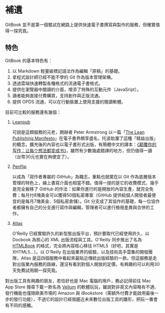 # 補遺

GitBook 並不是第一個嘗試在網路上提供快速電子書撰寫與製作的服務，但確實值得一探究竟。

## 特色

GitBook 的基本特色有：

1. 以 Markdown 輕量級標記語法作為編輯「原稿」的基礎。
2. 拿程式設計師已經不能不學的 Git 作為版本管理架構。
3. 透過雲端快速轉製各種格式的流通電子書格式。
4. 提供在瀏覽器中閱讀的介面，增添了特殊的互動元件（JavaSript）。
5. 讀者能夠直接付費購買，支持創作與正版流通。
6. 提供 OPDS 流通，可以在行動裝置上使用支援的閱讀軟體。

目前可比較的服務還有幾個：

1. [Leanpub](https://leanpub.com)

	可說是這類服務的元老，開辦者 Peter Armstrong 以一篇「[The Lean Publishing Manifesto](https://leanpub.com/manifesto)」在電子書界頗享盛名，托波助瀾了這種「精益出版」的概念。擴充後的內容也以電子書形式出版，有簡體中文的譯本：[《颠覆你的写作：让每个想法都变成书》](http://www.duokan.com/book/49403)，雖然有少數幾處錯譯的地方，但仍值得一讀（台幣30元也實在夠便宜了）。

2. [Penflip](https://www.penflip.com)

	以成為「寫作者專屬的 GitHub」為職志，重點也就擺在以 Git 作為底層版本管理的特色上，線上書寫介面也相當不錯。值得一提的是它的收費模式，幾乎是完全搬移了 GitHub 的作法：如果你進行的是開放的內容生產，就完全免費；每月付8塊美金可以獲得50個私密專案（GitHub 提供給個人開發者最便宜的是每月7塊美金、5個私密倉儲）。Git 分支成了其協作的基礎，每一位協作者都擁有自己的分支進行寫作與編輯，管理者可以進行檢視差異與合併的工作。

3. [Atlas](https://atlas.oreilly.com)

	O'Reilly 已經實驗許久的新型態出版平台，預計要取代已經使用許久、以 Docbook  為核心的 XML 出版流程與工具。O'Reilly 同步推出了名為 [HTMLBook](http://oreillymedia.github.io/HTMLBook/) 的格式，完全將內容核心移往 HTML5（好吧，其實是 XHTML5...）。以 O'Reilly 在出版業界的經驗，以及技術高手雲集的開發團隊，Atlas 是這四個服務中看起來最貼近傳統出版經驗的一款。但這服務是走對出版業內服務的路線，還沒有看到對個人開放的定價，有興趣的可以利用30天免費試用期一探究竟。

對出版工具有興趣的朋友，若恰好也是 Mac 電腦的用戶，務必記得前往 Mac App Store 搜尋下載一款名為 [Vellum](https://180g.co/vellum/) 的軟體玩玩，雖說對非英文內容略有不適、發行機能也僅限歐美市場的 Amazon 與 iBookstore（需額外付費才能啟用最後一步的發行功能），不過它的設計已經很趨近未來數位出版工具的雛形，把玩一番會有不同的感觸。